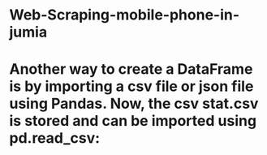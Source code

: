 # Web-Scraping-mobile-phone-in-jumia
# Another way to create a DataFrame is by importing a csv file or json file using Pandas. Now, the csv stat.csv is stored and can be imported using pd.read_csv:

